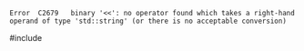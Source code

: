 
`Error	C2679	binary '<<': no operator found which takes a right-hand operand of type 'std::string' (or there is no acceptable conversion)`

#include <string>
